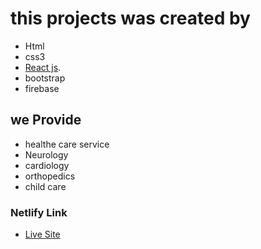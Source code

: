# this projects was created by

- Html
- css3
- [React js](https://github.com/facebook/create-react-app).
- bootstrap
- firebase

## we Provide

- healthe care service
- Neurology
- cardiology
- orthopedics
- child care

### Netlify Link
- [Live Site](https://health-care-website-cd51d.firebaseapp.com/)
